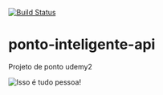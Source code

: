 [![Build Status](https://travis-ci.org/andersonlemos83/ponto-inteligente-api.svg?branch=master)](https://travis-ci.org/andersonlemos83/ponto-inteligente-api)

# ponto-inteligente-api
Projeto de ponto udemy2

![Isso é tudo pessoa!](https://locomotiva26.com.br/wp-content/uploads/2019/07/locomocast-ao-vivo-e-isso-e-tudo-pessoal-site-563x353.png)
